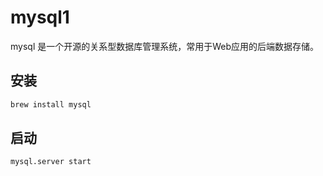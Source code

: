 # mysql1

mysql 是一个开源的关系型数据库管理系统，常用于Web应用的后端数据存储。

## 安装

```bash
brew install mysql
```

## 启动

```bash
mysql.server start